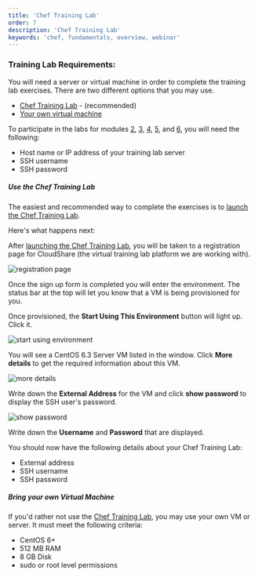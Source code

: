 ```yaml
---
title: 'Chef Training Lab'
order: 7
description: 'Chef Training Lab'
keywords: 'chef, fundamentals, overview, webinar'
---
```


### Training Lab Requirements:

You will need a server or virtual machine in order to complete the training lab exercises.  There are two different options that you may use.

* [Chef Training Lab](#usethecheftraininglab) - (recommended)
* [Your own virtual machine](#bringyourownvirtualmachine)

To participate in the labs for modules [2][spring-fund-week-2], [3][spring-fund-week-3], [4][spring-fund-week-4], [5][spring-fund-week-5], and [6][spring-fund-week-6], you will need the following:

- Host name or IP address of your training lab server
- SSH username
- SSH password

##### Use the Chef Training Lab

The easiest and recommended way to complete the exercises is to [launch the Chef Training Lab][launch-training-lab].

Here's what happens next:

After [launching the Chef Training Lab][launch-training-lab], you will be taken to a registration page for CloudShare (the virtual training lab platform we are working with).

![registration page](/assets/images/quickstart/nodes/cloud-share/sign-up.png)

Once the sign up form is completed you will enter the environment. The status bar at the top will let you know that a VM is being provisioned for you.

Once provisioned, the **Start Using This Environment** button will light up. Click it.

![start using environment](/assets/images/quickstart/nodes/cloud-share/centos-start-environment.png)

You will see a CentOS 6.3 Server VM listed in the window. Click **More details** to get the required information about this VM.

![more details](/assets/images/quickstart/nodes/cloud-share/centos-more-details.png)

Write down the **External Address** for the VM and click **show password** to display the SSH user's password.

![show password](/assets/images/quickstart/nodes/cloud-share/centos-show-password.png)

Write down the **Username** and **Password** that are displayed.

You should now have the following details about your Chef Training Lab:

* External address
* SSH username
* SSH password


##### Bring your own Virtual Machine

If you'd rather not use the [Chef Training Lab](#usethecheftraininglab), you may use your own VM or server. It must meet the following criteria:

- CentOS 6+
- 512 MB RAM
- 8 GB Disk
- sudo or root level permissions


[spring-fund-week-1]: /screencasts/spring-fundamentals/week-1
[spring-fund-week-2]: /screencasts/spring-fundamentals/week-2
[spring-fund-week-3]: /screencasts/spring-fundamentals/week-3
[spring-fund-week-4]: /screencasts/spring-fundamentals/week-4
[spring-fund-week-5]: /screencasts/spring-fundamentals/week-5
[spring-fund-week-6]: /screencasts/spring-fundamentals/week-6
[chef-lab]: /screencasts/spring-fundamentals/chef-lab
[discussion-forum]: https://groups.google.com/d/forum/learnchef-fundamentals-webinar
[survey]: http://evocalize.com/consumer/survey/chef/springwebinar-2
[launch-training-lab]: http://opscode-cheflab.herokuapp.com/labs/learnchef/centos/attend

